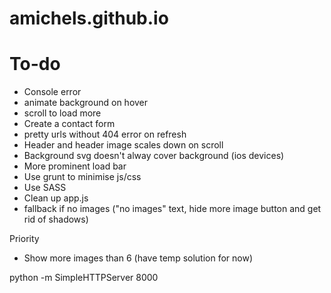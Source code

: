 # amichels.github.io

# To-do
* Console error
* animate background on hover
* scroll to load more
* Create a contact form
* pretty urls without 404 error on refresh
* Header and header image scales down on scroll
* Background svg doesn't alway cover background (ios devices)
* More prominent load bar
* Use grunt to minimise js/css
* Use SASS
* Clean up app.js
* fallback if no images ("no images" text, hide more image button and get rid of shadows)

Priority
* Show more images than 6 (have temp solution for now)

python -m SimpleHTTPServer 8000
